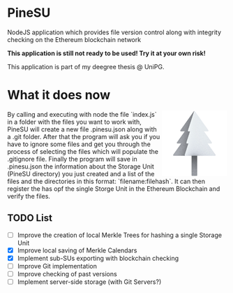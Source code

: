 # PineSU
NodeJS application which provides file version control along with integrity checking on the Ethereum blockchain network

**This application is still not ready to be used! Try it at your own risk!**

This application is part of my deegree thesis @ UniPG.

# What it does now

<img src="favicon.png" alt="drawing" align="right" height="150x"/>
By calling and executing with node the file `index.js` in a folder with the files you want to work with, PineSU will create a new file .pinesu.json along with a .git folder.
After that the program will ask you if you have to ignore some files and get you through the process of selecting the files which will populate the .gitignore file.
Finally the program will save in .pinesu.json the information about the Storage Unit (PineSU directory) you just created and a list of the files and the directories in this format: `filename:filehash`. It can then register the has opf the single Storge Unit in the Ethereum Blockchain and verify the files.


## TODO List

 - [ ] Improve the creation of local Merkle Trees for hashing a single Storage Unit
 - [x] Improve local saving of Merkle Calendars
 - [x] Implement sub-SUs exporting with blockchain checking
 - [ ] Improve Git implementation
 - [ ] Improve checking of past versions
 - [ ] Implement server-side storage (with Git Servers?)